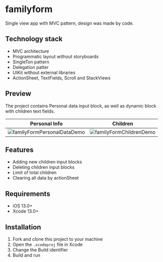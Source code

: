 # familyform
Single view app with MVC pattern, design was made by code.

## Technology stack
* MVC architecture
* Programmatic layout without storyboards
* SingleTon pattern
* Delegation patter
* UIKit without external libraries
* ActionSheet, TextFields, Scroll and StackViews


## Preview
The project contains Personal data input block, as well as dynamic block with children text fields.

| Personal Info | Children |
:---:|:---:
![familyFormPersonalDataDemo](https://user-images.githubusercontent.com/95398172/198366394-7d9ec9a1-0296-4ec4-98cc-21c21ce68ba8.gif) | ![familyFormChildrenDemo](https://user-images.githubusercontent.com/95398172/198366453-ed828ca2-006b-46d3-a043-cf04c04abb02.gif)


## Features
* Adding new children input blocks
* Deleting children input blocks
* Limit of total children
* Clearing all data by actionSheet

## Requirements
* iOS 13.0+
* Xcode 13.0+

## Installation
1. Fork and clone this project to your machine
2. Open the `.xcodeproj` file in Xcode
3. Change the Build identifier
4. Build and run
